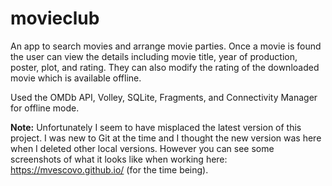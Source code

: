 # movieclub

An app to search movies and arrange movie parties. Once a movie is found the user can view the details including movie title, year of production, poster, plot, and rating. They can also modify the rating of the downloaded movie which is available offline.

Used the OMDb API, Volley, SQLite, Fragments, and Connectivity Manager for offline mode.

**Note:** Unfortunately I seem to have misplaced the latest version of this project. I was new to Git at the time and I thought the new version was here when I deleted other local versions. However you can see some screenshots of what it looks like when working here: https://mvescovo.github.io/ (for the time being).
